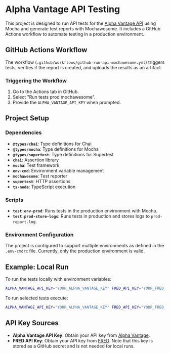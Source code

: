 # Alpha Vantage API Testing

This project is designed to run API tests for the [Alpha Vantage API](https://www.alphavantage.co/documentation/#) using Mocha and generate test reports with Mochawesome. It includes a GitHub Actions workflow to automate testing in a production environment.

## GitHub Actions Workflow

The workflow (`.github/workflows/github-run-api-mochawesome.yml`) triggers tests, verifies if the report is created, and uploads the results as an artifact.

### Triggering the Workflow

1. Go to the Actions tab in GitHub.
2. Select "Run tests prod mochawesome".
3. Provide the `ALPHA_VANTAGE_API_KEY` when prompted.

## Project Setup

### Dependencies

- **`@types/chai`**: Type definitions for Chai
- **`@types/mocha`**: Type definitions for Mocha
- **`@types/supertest`**: Type definitions for Supertest
- **`chai`**: Assertion library
- **`mocha`**: Test framework
- **`env-cmd`**: Environment variable management
- **`mochawesome`**: Test reporter
- **`supertest`**: HTTP assertions
- **`ts-node`**: TypeScript execution

### Scripts

- **`test:env-prod`**: Runs tests in the production environment with Mocha.
- **`test:prod-store-logs`**: Runs tests in production and stores logs to `prod-report.log`.

### Environment Configuration

The project is configured to support multiple environments as defined in the `.env-cmdrc` file. Currently, only the production environment is valid.

## Example: Local Run

To run the tests locally with environment variables:
```bash
ALPHA_VANTAGE_API_KEY="YOUR_ALPHA_VANTAGE_KEY" FRED_API_KEY="YOUR_FRED_KEY" npm run test:env-prod
```

To run selected tests execute:
```bash
ALPHA_VANTAGE_API_KEY="YOUR_ALPHA_VANTAGE_KEY" FRED_API_KEY="YOUR_FRED_KEY" npm run test:env-prod:selected "AV-TC-002"
```


## API Key Sources

- **Alpha Vantage API Key**: Obtain your API key from [Alpha Vantage](https://www.alphavantage.co/support/#api-key).
- **FRED API Key**: Obtain your API key from [FRED](https://fred.stlouisfed.org/docs/api/api_key.html). Note that this key is stored as a GitHub secret and is not needed for local runs.
